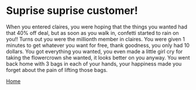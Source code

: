 # Suprise suprise customer!

When you entered claires, you were hoping that the things you wanted had that 40% off deal, but as soon as you walk in, confetti started to rain on you!! Turns out you were the millionth member in claires. You were given 1 minutes to get whatever you want for free, thank goodness, you only had 10 dollars. You got everything you wanted, you even made a little girl cry for taking the flowercrown she wanted, it looks better on you anyway.  You went back home with 3 bags in each of your hands, your happiness made you forget about the pain of lifting those bags.

[Home](../woke-up/home.md)
